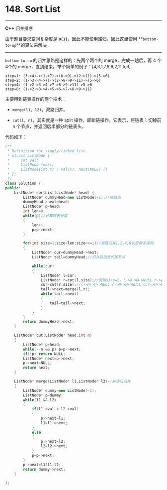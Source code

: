 # 148. Sort List

***

**C++** 归并排序

由于题目要求空间复杂度是 **`O(1)`**，因此不能使用递归。因此这里使用 **`bottom-to-up`**的算法来解决。

****

`bottom-to-up` 的归并思路是这样的：先两个两个的 merge，完成一趟后，再 4 个4个的 merge，直到结束。举个简单的例子：[4,3,1,7,8,9,2,11,5,6].

```angelscript
step=1: (3->4)->(1->7)->(8->9)->(2->11)->(5->6)
step=2: (1->3->4->7)->(2->8->9->11)->(5->6)
step=4: (1->2->3->4->7->8->9->11)->5->6
step=8: (1->2->3->4->5->6->7->8->9->11)
```

主要用到链表操作的两个技术：

- `merge(l1, l2)`，双路归并。

- `cut(l, n)`，其实就是一种 split 操作，即断链操作。它表示，将链表 `l` 切掉前 n 个节点，并返回后半部分的链表头。

代码如下：

```c++
/**
 * Definition for singly-linked list.
 * struct ListNode {
 *     int val;
 *     ListNode *next;
 *     ListNode(int x) : val(x), next(NULL) {}
 * };
 */
class Solution {
public:
    ListNode* sortList(ListNode* head) {
        ListNode* dummyHead=new ListNode(-1);//哑结点
        dummyHead->next=head;
        ListNode* p=head;
        int len=0;
        while(p)//计算链表长度
        {
            len++;
            p=p->next;
        }

        for(int size=1;size<len;size<<=1)//双路归并1,2,4,8长度的子序列
        {
            ListNode* cur=dummyHead->next;
            ListNode* tail=dummyHead;//归并后链表的尾节点

            while(cur)
            {
                ListNode* l=cur;
                ListNode* r=cut(l,size);//假设size=2，l->@->@->NULL r->@->@->@->NULL
                cur=cut(r,size);//l->@->@->NULL r->@->@->NULL cur->@->NULL
                tail->next=merge(l,r);
                while(tail->next)
                {
                    tail=tail->next;
                }
            }
        }
        return dummyHead->next;
    }

    ListNode* cut(ListNode* head,int n)
    {
        ListNode* p=head;
        while(--n && p) p=p->next;
        if(!p) return NULL;
        ListNode* next=p->next;
        p->next=NULL;
        return next;
    }

    ListNode* merge(ListNode* l1,ListNode* l2)//非递归归并
    {
        ListNode* dummy=new ListNode(-1);
        ListNode* p=dummy;
        while(l1 && l2)
        {
            if(l1->val < l2->val)
            {
                p->next=l1;
                l1=l1->next;
            }
            else
            {
                p->next=l2;
                l2=l2->next;
            }
            p=p->next;
        }
        p->next=l1?l1:l2;
        return dummy->next;
    }

};
```